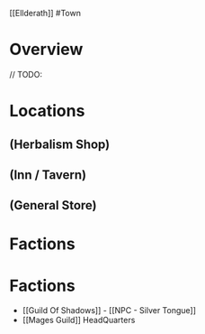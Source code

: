 [[Ellderath]] #Town

# Overview

// TODO: 

# Locations

## (Herbalism Shop)

## (Inn / Tavern)

## (General Store) 

# Factions
# Factions
- [[Guild Of Shadows]] - [[NPC - Silver Tongue]]
- [[Mages Guild]] HeadQuarters